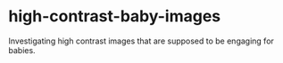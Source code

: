 # high-contrast-baby-images
Investigating high contrast images that are supposed to be engaging for babies. 
